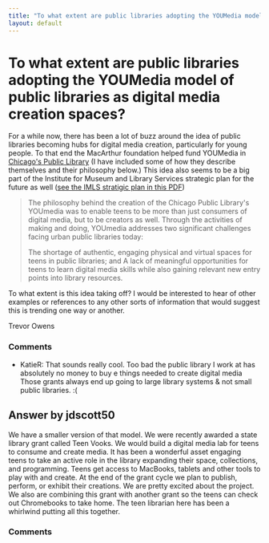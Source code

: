 ```yaml
---
title: "To what extent are public libraries adopting the YOUMedia model of public libraries as digital media creation spaces?"
layout: default
---
```

To what extent are public libraries adopting the YOUMedia model of public libraries as digital media creation spaces?
=====================
For a while now, there has been a lot of buzz around the idea of public
libraries becoming hubs for digital media creation, particularly for
young people. To that end the MacArthur foundation helped fund YOUMedia
in [Chicago's Public
Library](http://youmediachicago.org/10-philosophy/pages/56-philosophy)
(I have included some of how they describe themselves and their
philosophy below.) This idea also seems to be a big part of the
Institute for Museum and Library Services strategic plan for the future
as well ([see the IMLS stratigic plan in this
PDF](http://www.imls.gov/assets/1/AssetManager/StrategicPlan2012-16_Brochure.pdf))

> The philosophy behind the creation of the Chicago Public Library's
> YOUmedia was to enable teens to be more than just consumers of digital
> media, but to be creators as well. Through the activities of making
> and doing, YOUmedia addresses two significant challenges facing urban
> public libraries today:
>
> The shortage of authentic, engaging physical and virtual spaces for
> teens in public libraries; and A lack of meaningful opportunities for
> teens to learn digital media skills while also gaining relevant new
> entry points into library resources.

To what extent is this idea taking off? I would be interested to hear of
other examples or references to any other sorts of information that
would suggest this is trending one way or another.

Trevor Owens

### Comments ###
* KatieR: That sounds really cool. Too bad the public library I work at has
absolutely no money to buy e things needed to create digital media Those
grants always end up going to large library systems & not small public
libraries. :(


Answer by jdscott50
----------------
We have a smaller version of that model. We were recently awarded a
state library grant called Teen Vooks. We would build a digital media
lab for teens to consume and create media. It has been a wonderful asset
engaging teens to take an active role in the library expanding their
space, collections, and programming. Teens get access to MacBooks,
tablets and other tools to play with and create. At the end of the grant
cycle we plan to publish, perform, or exhibit their creations. We are
pretty excited about the project. We also are combining this grant with
another grant so the teens can check out Chromebooks to take home. The
teen librarian here has been a whirlwind putting all this together.

### Comments ###

